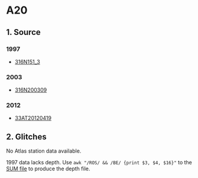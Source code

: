 # A20
## 1. Source
### 1997
+ [316N151_3](https://cchdo.ucsd.edu/cruise/316N151_3)

### 2003
+ [316N200309](https://cchdo.ucsd.edu/cruise/316N200309)

### 2012
+ [33AT20120419](https://cchdo.ucsd.edu/cruise/33AT20120419)

## 2. Glitches

No Atlas station data available.

1997 data lacks depth. Use `awk "/ROS/ && /BE/ {print $3, $4, $16}"` to the
[SUM file](https://cchdo.ucsd.edu/data/2655/a20su.txt) to produce the depth file.
